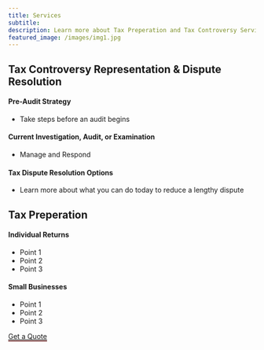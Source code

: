 ```yaml
---
title: Services
subtitle: 
description: Learn more about Tax Preperation and Tax Controversy Services
featured_image: /images/img1.jpg
---
```


## Tax Controversy Representation & Dispute Resolution

#### Pre-Audit Strategy
* Take steps before an audit begins

#### Current Investigation, Audit, or Examination
* Manage and Respond 

#### Tax Dispute Resolution Options
* Learn more about what you can do today to reduce a lengthy dispute




## Tax Preperation

#### Individual Returns
* Point 1
* Point 2
* Point 3

#### Small Businesses
* Point 1
* Point 2
* Point 3

<a href="https://jekyllthemes.io/theme/personal-website-jekyll-theme" class="button button--aggie" style="border-bottom: 2px solid #732F2F">Get a Quote</a>